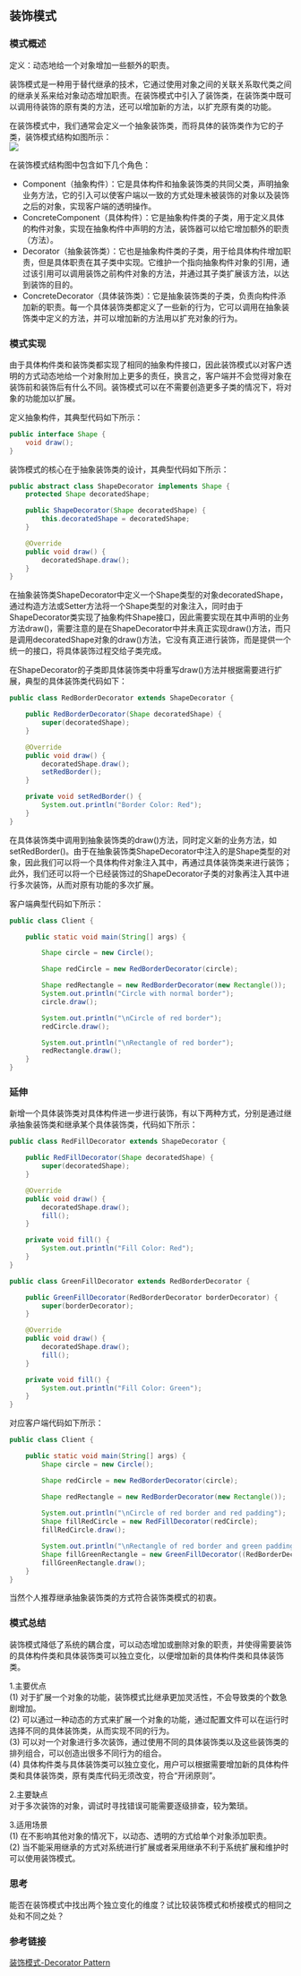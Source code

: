 ## 装饰模式

### 模式概述

定义：动态地给一个对象增加一些额外的职责。

装饰模式是一种用于替代继承的技术，它通过使用对象之间的关联关系取代类之间的继承关系来给对象动态增加职责。在装饰模式中引入了装饰类，在装饰类中既可以调用待装饰的原有类的方法，还可以增加新的方法，以扩充原有类的功能。

在装饰模式中，我们通常会定义一个抽象装饰类，而将具体的装饰类作为它的子类，装饰模式结构如图所示：<br/>
![](image/装饰模式结构图.png)

在装饰模式结构图中包含如下几个角色：
* Component（抽象构件）：它是具体构件和抽象装饰类的共同父类，声明抽象业务方法，它的引入可以使客户端以一致的方式处理未被装饰的对象以及装饰之后的对象，实现客户端的透明操作。
* ConcreteComponent（具体构件）：它是抽象构件类的子类，用于定义具体的构件对象，实现在抽象构件中声明的方法，装饰器可以给它增加额外的职责（方法）。
* Decorator（抽象装饰类）：它也是抽象构件类的子类，用于给具体构件增加职责，但是具体职责在其子类中实现。它维护一个指向抽象构件对象的引用，通过该引用可以调用装饰之前构件对象的方法，并通过其子类扩展该方法，以达到装饰的目的。
* ConcreteDecorator（具体装饰类）：它是抽象装饰类的子类，负责向构件添加新的职责。每一个具体装饰类都定义了一些新的行为，它可以调用在抽象装饰类中定义的方法，并可以增加新的方法用以扩充对象的行为。

### 模式实现

由于具体构件类和装饰类都实现了相同的抽象构件接口，因此装饰模式以对客户透明的方式动态地给一个对象附加上更多的责任，换言之，客户端并不会觉得对象在装饰前和装饰后有什么不同。装饰模式可以在不需要创造更多子类的情况下，将对象的功能加以扩展。

定义抽象构件，其典型代码如下所示：
```java
public interface Shape {
    void draw();
}
```

装饰模式的核心在于抽象装饰类的设计，其典型代码如下所示：
```java
public abstract class ShapeDecorator implements Shape {
    protected Shape decoratedShape;

    public ShapeDecorator(Shape decoratedShape) {
        this.decoratedShape = decoratedShape;
    }

    @Override
    public void draw() {
        decoratedShape.draw();
    }
}
```

在抽象装饰类ShapeDecorator中定义一个Shape类型的对象decoratedShape，通过构造方法或Setter方法将一个Shape类型的对象注入，同时由于ShapeDecorator类实现了抽象构件Shape接口，因此需要实现在其中声明的业务方法draw()，需要注意的是在ShapeDecorator中并未真正实现draw()方法，而只是调用decoratedShape对象的draw()方法，它没有真正进行装饰，而是提供一个统一的接口，将具体装饰过程交给子类完成。

在ShapeDecorator的子类即具体装饰类中将重写draw()方法并根据需要进行扩展，典型的具体装饰类代码如下：
```java
public class RedBorderDecorator extends ShapeDecorator {

    public RedBorderDecorator(Shape decoratedShape) {
        super(decoratedShape);
    }

    @Override
    public void draw() {
        decoratedShape.draw();
        setRedBorder();
    }

    private void setRedBorder() {
        System.out.println("Border Color: Red");
    }
}
```

在具体装饰类中调用到抽象装饰类的draw()方法，同时定义新的业务方法，如setRedBorder()。由于在抽象装饰类ShapeDecorator中注入的是Shape类型的对象，因此我们可以将一个具体构件对象注入其中，再通过具体装饰类来进行装饰；此外，我们还可以将一个已经装饰过的ShapeDecorator子类的对象再注入其中进行多次装饰，从而对原有功能的多次扩展。

客户端典型代码如下所示：
```java
public class Client {

    public static void main(String[] args) {

        Shape circle = new Circle();

        Shape redCircle = new RedBorderDecorator(circle);

        Shape redRectangle = new RedBorderDecorator(new Rectangle());
        System.out.println("Circle with normal border");
        circle.draw();

        System.out.println("\nCircle of red border");
        redCircle.draw();

        System.out.println("\nRectangle of red border");
        redRectangle.draw();
    }
}
```

### 延伸

新增一个具体装饰类对具体构件进一步进行装饰，有以下两种方式，分别是通过继承抽象装饰类和继承某个具体装饰类，代码如下所示：
```java
public class RedFillDecorator extends ShapeDecorator {

    public RedFillDecorator(Shape decoratedShape) {
        super(decoratedShape);
    }

    @Override
    public void draw() {
        decoratedShape.draw();
        fill();
    }

    private void fill() {
        System.out.println("Fill Color: Red");
    }
}
```

```java
public class GreenFillDecorator extends RedBorderDecorator {

    public GreenFillDecorator(RedBorderDecorator borderDecorator) {
        super(borderDecorator);
    }

    @Override
    public void draw() {
        decoratedShape.draw();
        fill();
    }

    private void fill() {
        System.out.println("Fill Color: Green");
    }
}
```

对应客户端代码如下所示：
```java
public class Client {

    public static void main(String[] args) {
        Shape circle = new Circle();

        Shape redCircle = new RedBorderDecorator(circle);

        Shape redRectangle = new RedBorderDecorator(new Rectangle());
        
        System.out.println("\nCircle of red border and red padding");
        Shape fillRedCircle = new RedFillDecorator(redCircle);
        fillRedCircle.draw();

        System.out.println("\nRectangle of red border and green padding");
        Shape fillGreenRectangle = new GreenFillDecorator((RedBorderDecorator) redRectangle);
        fillGreenRectangle.draw();
    }
}
```

当然个人推荐继承抽象装饰类的方式符合装饰类模式的初衷。

### 模式总结

装饰模式降低了系统的耦合度，可以动态增加或删除对象的职责，并使得需要装饰的具体构件类和具体装饰类可以独立变化，以便增加新的具体构件类和具体装饰类。

1.主要优点<br/>
(1) 对于扩展一个对象的功能，装饰模式比继承更加灵活性，不会导致类的个数急剧增加。<br/>
(2) 可以通过一种动态的方式来扩展一个对象的功能，通过配置文件可以在运行时选择不同的具体装饰类，从而实现不同的行为。<br/>
(3) 可以对一个对象进行多次装饰，通过使用不同的具体装饰类以及这些装饰类的排列组合，可以创造出很多不同行为的组合。<br/>
(4) 具体构件类与具体装饰类可以独立变化，用户可以根据需要增加新的具体构件类和具体装饰类，原有类库代码无须改变，符合“开闭原则”。

2.主要缺点<br/>
对于多次装饰的对象，调试时寻找错误可能需要逐级排查，较为繁琐。

3.适用场景<br/>
(1) 在不影响其他对象的情况下，以动态、透明的方式给单个对象添加职责。<br/>
(2) 当不能采用继承的方式对系统进行扩展或者采用继承不利于系统扩展和维护时可以使用装饰模式。

### 思考

能否在装饰模式中找出两个独立变化的维度？试比较装饰模式和桥接模式的相同之处和不同之处？

### 参考链接
[装饰模式-Decorator Pattern](https://gof.quanke.name/%E8%A3%85%E9%A5%B0%E6%A8%A1%E5%BC%8F-Decorator%20Pattern.html)